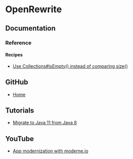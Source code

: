 # OpenRewrite

## Documentation

### Reference

#### Recipes

* [Use Collections#isEmpty() instead of comparing size()](https://docs.openrewrite.org/recipes/staticanalysis/isemptycalloncollections)

## GitHub

* [Home](https://github.com/openrewrite/rewrite)

## Tutorials

* [Migrate to Java 11 from Java 8](https://docs.openrewrite.org/tutorials/migrate-from-java-8-to-java-11)

## YouTube

* [App modernization with moderne.io](https://www.youtube.com/watch?v=ndU2GKXQAH0)
